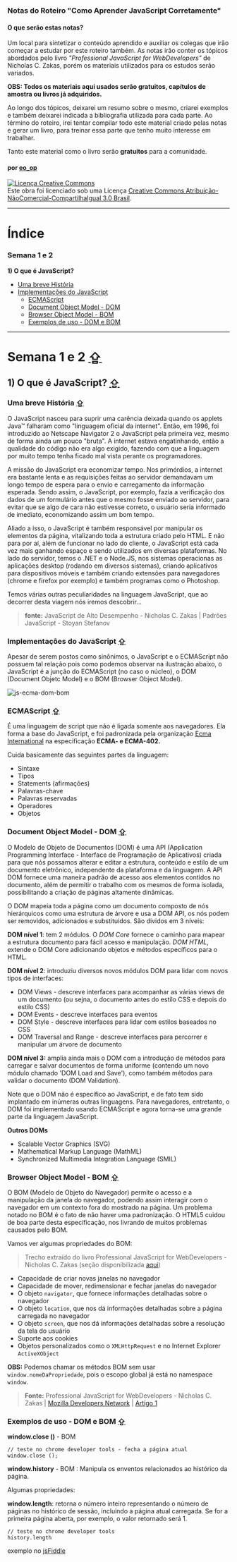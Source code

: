 ### Notas do Roteiro "Como Aprender JavaScript Corretamente"

#### O que serão estas notas?

Um local para sintetizar o conteúdo aprendido e auxiliar os colegas que irão começar a estudar por este roteiro também. As notas irão conter os tópicos abordados pelo livro *"Professional JavaScript for WebDevelopers"* de Nicholas C. Zakas, porém os materiais utilizados para os estudos serão variados. 

**OBS: Todos os materiais aqui usados serão gratuitos, capítulos de amostra ou livros já adquiridos.** 

Ao longo dos tópicos, deixarei um resumo sobre o mesmo, criarei exemplos e também deixarei indicada a bibliografia utilizada para cada parte. Ao término do roteiro, irei tentar compilar todo este material criado pelas notas e gerar um livro, para treinar essa parte que tenho muito interesse em trabalhar. 

Tanto este material como o livro serão **gratuitos** para a comunidade. 

#### por [eo_op](https://github.com/eoop/eo_op)

<a rel="license" href="http://creativecommons.org/licenses/by-nc-sa/3.0/br/deed.pt_BR"><img alt="Licença Creative Commons" style="border-width:0" src="http://i.creativecommons.org/l/by-nc-sa/3.0/br/88x31.png" /></a><br />Este obra foi licenciado sob uma Licença <a rel="license" href="http://creativecommons.org/licenses/by-nc-sa/3.0/br/deed.pt_BR">Creative Commons Atribuição-NãoComercial-CompartilhaIgual 3.0 Brasil</a>.

---

# Índice

### Semana 1 e 2

**1) O que é JavaScript?**

* [Uma breve História](#uma-breve-hist%C3%B3ria)
* [Implementações do JavaScript](#implementa%C3%A7%C3%B5es-do-javascript)
	* [ECMAScript](#ecmascript-)
	* [Document Object Model - DOM](#document-object-model---dom-)
	* [Browser Object Model - BOM](#browser-object-model---bom-)
	* [Exemplos de uso - DOM e BOM](#exemplos-de-uso---dom-e-bom-)

---

# Semana 1 e 2 [⇪](#%C3%8Dndice)

## 1) O que é JavaScript? [⇪](#%C3%8Dndice)

### Uma breve História [⇪](#%C3%8Dndice)

O JavaScript nasceu para suprir uma carência deixada quando os applets Java™ falharam como "linguagem oficial da internet". Então, em 1996, foi introduzido ao Netscape Navigator 2 o JavaScript pela primeira vez, mesmo de forma ainda um pouco "bruta". A internet estava engatinhando, então a qualidade do código não era algo exigido, fazendo com que a linguagem por muito tempo tenha ficado mal vista perante os programadores.

A missão do JavaScript era economizar tempo. Nos primórdios, a internet era bastante lenta e as requisições feitas ao servidor demandavam um longo tempo de espera para o envio e carregamento da informação esperada. Sendo assim, o JavaScript, por exemplo, fazia a verificação dos dados de um formulário antes que o mesmo fosse enviado ao servidor, para evitar que se algo de cara não estivesse correto, o usuário seria informado de imediato, economizando assim um bom tempo.

Aliado a isso, o JavaScript é também responsável por manipular os elementos da página, vitalizando toda a estrutura criado pelo HTML. E não para por aí, além de funcionar no lado do cliente, o JavaScript está cada vez mais ganhando espaço e sendo utilizados em diversas plataformas. No lado do servidor, temos o .NET e o Node.JS, nos sistemas operacionas as aplicações desktop (rodando em diversos sistemas), criando aplicativos para dispositivos móveis e também criando extensões para navegadores (chrome e firefox por exemplo) e também programas como o Photoshop.

Temos várias outras peculiaridades na linguagem JavaScript, que ao decorrer desta viagem nós iremos descobrir... 

> **fonte:** JavaScript de Alto Desempenho - Nicholas C. Zakas | Padrões JavaScript - Stoyan Stefanov

### Implementações do JavaScript [⇪](#%C3%8Dndice)

Apesar de serem postos como sinônimos, o JavaScript e o ECMAScript não possuem tal relação pois como podemos observar na ilustração abaixo, o JavaScript é a junção do ECMAScript (no caso o núcleo), o DOM (Document Objetc Model) e o BOM (Browser Object Model).

![js-ecma-dom-bom](http://i.imgur.com/78YVXKG.png)

### ECMAScript [⇪](#%C3%8Dndice)

É uma linguagem de script que não é ligada somente aos navegadores. Ela forma a base do JavaScript, e foi padronizada pela organização [Ecma International](http://www.ecma-international.org/) na especificação **ECMA- e ECMA-402.**

Cuida basicamente das seguintes partes da linguagem:

* Sintaxe
* Tipos
* Statements (afirmações)
* Palavras-chave
* Palavras reservadas
* Operadores
* Objetos

### Document Object Model - DOM [⇪](#%C3%8Dndice)

O Modelo de Objeto de Documentos (DOM) é uma API (Application Programming Interface - Interface de Programação de Aplicativos) criada para que nós possamos alterar e editar a estrutura, conteúdo e estilo de um documento eletrônico, independente da plataforma e da linguagem. A API DOM fornece uma maneira padrão de acesso aos elementos contidos no documento, além de permitir o trabalho com os mesmos de forma isolada, possibilitando a criação de páginas altamente dinâmicas. 

O DOM mapeia toda a página como um documento composto de nós hierárquicos como uma estrutura de árvore e usa a DOM API, os nós podem ser removidos, adicionados e substituídos. São dividos em 3 níveis:

**DOM nível 1**: tem 2 módulos. O *DOM Core* fornece o caminho para mapear a estrutura documento para fácil acesso e manipulação. *DOM HTML*, extende o DOM Core adicionando objetos e métodos específicos para o HTML.

**DOM nível 2**: introduziu diversos novos módulos DOM para lidar com novos tipos de interfaces:

* DOM Views - descreve interfaces para acompanhar as várias views de um documento (ou sejna, o documento antes do estilo CSS e depois do estilo CSS)
* DOM Events - descreve interfaces para eventos
* DOM Style - descreve interfaces para lidar com estilos baseados no CSS
* DOM Traversal and Range - descreve interfaces para percorrer e manipular um árvore de documento

**DOM nível 3:** amplia ainda mais o DOM com a introdução de métodos para carregar e salvar documentos de forma uniforme (contendo um novo módulo chamado 'DOM Load and Save'), como também métodos para validar o documento (DOM Validation).

Note que o DOM não é específico ao JavaScript, e de fato tem sido implantado em inúmeras outras linguagens. Para navegadores, entretanto, o DOM foi implementado usando ECMAScript e agora torna-se uma grande parte da linguagem JavaScript.

**Outros DOMs**

* Scalable Vector Graphics (SVG)
* Mathematical Markup Language (MathML)
* Synchronized Multimedia Integration Language (SMIL)

### Browser Object Model - BOM [⇪](#%C3%8Dndice)

O BOM (Modelo de Objeto do Navegador) permite o acesso e a manipulação da janela do navegador, podendo assim interagir com o navegador em um contexto fora do mostrado na página. Um problema notado no BOM é o fato de não haver uma padronização. O HTML5 cuidou de boa parte desta especificação, nos livrando de muitos problemas causados pelo BOM.

Vamos ver algumas propriedades do BOM: 

> Trecho extraído do livro Professional JavaScript for WebDevelopers - Nicholas C. Zakas (seção disponibilizada [aqui](http://www.amazon.com/Professional-JavaScript-Developers-Nicholas-Zakas/dp/1118026691))

* Capacidade de criar novas janelas no navegador
* Capacidade de mover, redimensionar e fechar janelas do navegador
* O objeto `navigator`, que fornece informações detalhadas sobre o navegador
* O objeto `location`, que nos dá informações detalhadas sobre a página carregada no navegador
* O objeto `screen`, que nos dá informações detalhadas sobre a resolução da tela do usuário
* Suporte aos cookies
* Objetos personalizados como o `XMLHttpRequest` e no Internet Explorer `ActiveXObject`

**OBS:** Podemos chamar os métodos BOM sem usar `window.nomeDaPropriedade`, pois o escopo global já está no namespace `window`.

> **Fonte:** Professional JavaScript for WebDevelopers - Nicholas C. Zakas | [Mozilla Developers Network](https://developer.mozilla.org/en-US/) | [Artigo 1](http://vkanakaraj.wordpress.com/2009/12/18/javascript-vs-dom-vs-bom-relationship-explained/)

### Exemplos de uso - DOM e BOM [⇪](#%C3%8Dndice)

**window.close ()** - BOM

``` 
// teste no chrome developer tools - fecha a página atual
window.close ();

```

**window.history** - BOM : Manipula os enventos relacionados ao histórico da página.

Algumas propriedades:

**window.length**: retorna o número inteiro representando o número de páginas no histórico de sessão, incluindo a página atual carregada. Se for a primeira página aberta, por exemplo, o valor retornado será 1.

```
// teste no chrome developer tools
history.length

```
exemplo no [jsFiddle](http://jsfiddle.net/3cBys/)




